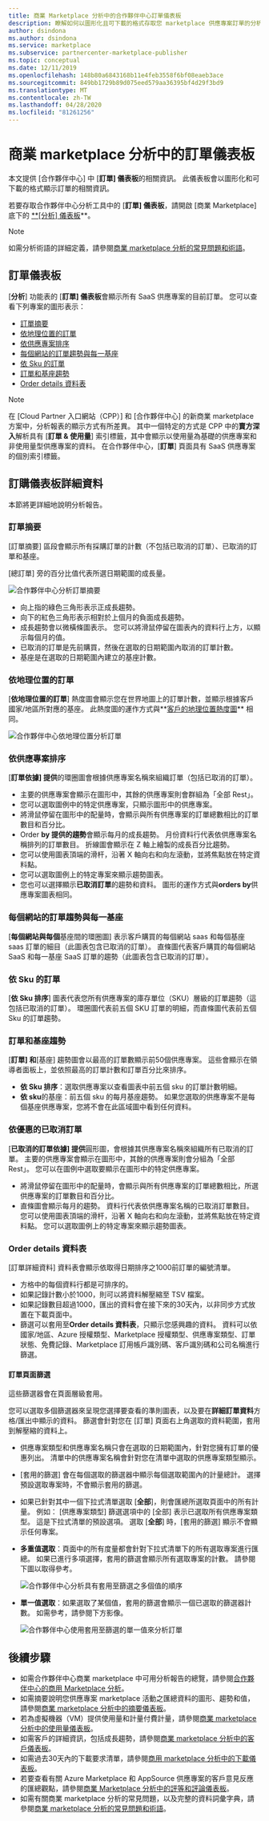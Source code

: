 ```yaml
---
title: 商業 Marketplace 分析中的合作夥伴中心訂單儀表板
description: 瞭解如何以圖形化且可下載的格式存取您 marketplace 供應專案訂單的分析報表。
author: dsindona
ms.author: dsindona
ms.service: marketplace
ms.subservice: partnercenter-marketplace-publisher
ms.topic: conceptual
ms.date: 12/11/2019
ms.openlocfilehash: 148b80a6843168b11e4feb3558f6bf08eaeb3ace
ms.sourcegitcommit: 849bb1729b89d075eed579aa36395bf4d29f3bd9
ms.translationtype: MT
ms.contentlocale: zh-TW
ms.lasthandoff: 04/28/2020
ms.locfileid: "81261256"
---
```

# <a name="orders-dashboard-in-commercial-marketplace-analytics"></a>商業 marketplace 分析中的訂單儀表板

本文提供 [合作夥伴中心] 中 [**訂單] 儀表板**的相關資訊。 此儀表板會以圖形化和可下載的格式顯示訂單的相關資訊。

若要存取合作夥伴中心分析工具中的 [**訂單] 儀表板**，請開啟 [商業 Marketplace] 底下的 [**[分析] 儀表板](https://partner.microsoft.com/dashboard/commercial-marketplace/analytics/summary)**。

>[!NOTE]
> 如需分析術語的詳細定義，請參閱[商業 marketplace 分析的常見問題和術語](./faq-terminology.md)。

## <a name="orders-dashboard"></a>訂單儀表板

[**分析**] 功能表的 [**訂單] 儀表板**會顯示所有 SaaS 供應專案的目前訂單。 您可以查看下列專案的圖形表示：

- [訂單摘要](#order-summary)
- [依地理位置的訂單](#orders-by-geography)
- [依供應專案排序](#orders-by-offers)
- [每個網站的訂單趨勢與每一基座](#orders-trend-per-site-versus-per-seat)
- [依 Sku 的訂單](#orders-by-skus)
- [訂單和基座趨勢](#orders-and-seats-trend)
- [Order details 資料表](#order-details-table)

> [!NOTE]
> 在 [Cloud Partner 入口網站（CPP）] 和 [合作夥伴中心] 的新商業 marketplace 方案中，分析報表的顯示方式有所差異。 其中一個特定的方式是 CPP 中的**賣方深入**解析具有 [**訂單 & 使用量**] 索引標籤，其中會顯示以使用量為基礎的供應專案和非使用量型供應專案的資料。 在合作夥伴中心，[**訂單**] 頁面具有 SaaS 供應專案的個別索引標籤。

## <a name="order-dashboard-details"></a>訂購儀表板詳細資料

本節將更詳細地說明分析報告。

### <a name="order-summary"></a>訂單摘要

[訂單摘要] 區段會顯示所有採購訂單的計數（不包括已取消的訂單）、已取消的訂單和基座。

[總訂單] 旁的百分比值代表所選日期範圍的成長量。

![合作夥伴中心分析訂單摘要](./media/order-summary.png)

- 向上指的綠色三角形表示正成長趨勢。
- 向下的紅色三角形表示相對於上個月的負面成長趨勢。
- 成長趨勢會以微橫條圖表示。 您可以將滑鼠停留在圖表內的資料行上方，以顯示每個月的值。
- 已取消的訂單是先前購買，然後在選取的日期範圍內取消的訂單計數。
- 基座是在選取的日期範圍內建立的基座計數。

### <a name="orders-by-geography"></a>依地理位置的訂單

[**依地理位置的訂單**] 熱度圖會顯示您在世界地圖上的訂單計數，並顯示根據客戶國家/地區所對應的基座。 此熱度圖的運作方式與**[客戶的地理位置熱度圖](./customer-dashboard.md#customer-by-geography)** 相同。

![合作夥伴中心依地理位置分析訂單](./media/orders-by-geography.png)

### <a name="orders-by-offers"></a>依供應專案排序

[**訂單依據] 提供**的環圈圖會根據供應專案名稱來組織訂單（包括已取消的訂單）。

- 主要的供應專案會顯示在圖形中，其餘的供應專案則會群組為「全部 Rest」。
- 您可以選取圖例中的特定供應專案，只顯示圖形中的供應專案。
- 將滑鼠停留在圖形中的配量時，會顯示與所有供應專案的訂單總數相比的訂單數目和百分比。
- Order **by 提供的趨勢**會顯示每月的成長趨勢。 月份資料行代表依供應專案名稱排列的訂單數目。 折線圖會顯示在 Z 軸上繪製的成長百分比趨勢。
- 您可以使用圖表頂端的滑杆，沿著 X 軸向右和向左滾動，並將焦點放在特定資料點。
- 您可以選取圖例上的特定專案來顯示趨勢圖表。
- 您也可以選擇顯示**已取消訂單**的趨勢和資料。 圖形的運作方式與**orders by**供應專案圖表相同。

### <a name="orders-trend-per-site-versus-per-seat"></a>每個網站的訂單趨勢與每一基座

[**每個網站與每個**基座間的環圈圖] 表示客戶購買的每個網站 saas 和每個基座 saas 訂單的細目（此圖表包含已取消的訂單）。 直條圖代表客戶購買的每個網站 SaaS 和每一基座 SaaS 訂單的趨勢（此圖表包含已取消的訂單）。

### <a name="orders-by-skus"></a>依 Sku 的訂單

[**依 Sku 排序**] 圖表代表您所有供應專案的庫存單位（SKU）層級的訂單趨勢（這包括已取消的訂單）。 環圈圖代表前五個 SKU 訂單的明細，而直條圖代表前五個 Sku 的訂單趨勢。

### <a name="orders-and-seats-trend"></a>訂單和基座趨勢

[**訂單] 和**[基座] 趨勢圖會以最高的訂單數顯示前50個供應專案。 這些會顯示在領導者面板上，並依照最高的訂單計數和訂單百分比來排序。

- **依 Sku 排序**：選取供應專案以查看圖表中前五個 sku 的訂單計數明細。
- **依 sku**的基座：前五個 sku 的每月基座趨勢。 如果您選取的供應專案不是每個基座供應專案，您將不會在此區域圖中看到任何資料。

### <a name="canceled-orders-by-offers"></a>依優惠的已取消訂單

[**已取消的訂單依據] 提供**圓形圖，會根據其供應專案名稱來組織所有已取消的訂單。 主要的供應專案會顯示在圖形中，其餘的供應專案則會分組為「全部 Rest」。 您可以在圖例中選取要顯示在圖形中的特定供應專案。

- 將滑鼠停留在圖形中的配量時，會顯示與所有供應專案的訂單總數相比，所選供應專案的訂單數目和百分比。
- 直條圖會顯示每月的趨勢。 資料行代表依供應專案名稱的已取消訂單數目。 您可以使用圖表頂端的滑杆，沿著 X 軸向右和向左滾動，並將焦點放在特定資料點。 您可以選取圖例上的特定專案來顯示趨勢圖表。

### <a name="order-details-table"></a>Order details 資料表

[訂單詳細資料] 資料表會顯示依取得日期排序之1000前訂單的編號清單。

- 方格中的每個資料行都是可排序的。
- 如果記錄計數小於1000，則可以將資料解壓縮至 TSV 檔案。
- 如果記錄數目超過1000，匯出的資料會在接下來的30天內，以非同步方式放置在下載頁面中。
- 篩選可以套用至**Order details 資料表**，只顯示您感興趣的資料。 資料可以依國家/地區、Azure 授權類型、Marketplace 授權類型、供應專案類型、訂單狀態、免費記錄、Marketplace 訂用帳戶識別碼、客戶識別碼和公司名稱進行篩選。

#### <a name="orders-page-filters"></a>訂單頁面篩選

這些篩選器會在頁面層級套用。

您可以選取多個篩選器來呈現您選擇要查看的準則圖表，以及要在**詳細訂單資料**方格/匯出中顯示的資料。 篩選會針對您在 [訂單] 頁面右上角選取的資料範圍，套用到解壓縮的資料上。

- 供應專案類型和供應專案名稱只會在選取的日期範圍內，針對您擁有訂單的優惠列出。 清單中的供應專案名稱會針對您在清單中選取的供應專案類型顯示。
- [套用的篩選] 會在每個選取的篩選器中顯示每個選取範圍內的計量總計。 選擇預設選取專案時，不會顯示套用的篩選。
- 如果已針對其中一個下拉式清單選取 [**全部**]，則會匯總所選取頁面中的所有計量。 例如： [供應專案類型] 篩選選項中的 [全部] 表示已選取所有供應專案類型。 這是下拉式清單的預設選項。 選取 [**全部**] 時，[套用的篩選] 顯示不會顯示任何專案。
- **多重值選取**：頁面中的所有度量都會針對下拉式清單下的所有選取專案進行匯總。 如果已進行多項選擇，套用的篩選會顯示所有選取專案的計數。 請參閱下圖以取得參考。

    ![合作夥伴中心分析具有套用至篩選之多個值的順序](./media/filters-applied.png)

- **單一值選取**：如果選取了某個值，套用的篩選會顯示一個已選取的篩選器計數。 如需參考，請參閱下方影像。

     ![合作夥伴中心使用套用至篩選的單一值來分析訂單](./media/filters-applied-single.png)

## <a name="next-steps"></a>後續步驟

- 如需合作夥伴中心商業 marketplace 中可用分析報告的總覽，請參閱[合作夥伴中心的商用 Marketplace 分析](./analytics.md)。
- 如需摘要說明您供應專案 marketplace 活動之匯總資料的圖形、趨勢和值，請參閱[商業 marketplace 分析中的摘要儀表板](./summary-dashboard.md)。
- 若為虛擬機器（VM）提供使用量和計量付費計量，請參閱[商業 marketplace 分析中的使用量儀表板](./usage-dashboard.md)。
- 如需客戶的詳細資訊，包括成長趨勢，請參閱[商業 marketplace 分析中的客戶儀表板](./customer-dashboard.md)。
- 如需過去30天內的下載要求清單，請參閱[商用 marketplace 分析中的下載儀表板](./downloads-dashboard.md)。
- 若要查看有關 Azure Marketplace 和 AppSource 供應專案的客戶意見反應的匯總觀點，請參閱[商業 Marketplace 分析中的評等和評論儀表板](./ratings-reviews.md)。
- 如需有關商業 marketplace 分析的常見問題，以及完整的資料詞彙字典，請參閱[商業 marketplace 分析的常見問題和術語](./faq-terminology.md)。
